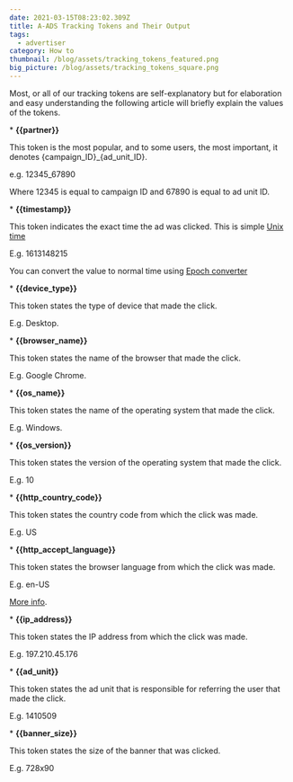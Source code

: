 ```yaml
---
date: 2021-03-15T08:23:02.309Z
title: A-ADS Tracking Tokens and Their Output
tags:
  - advertiser
category: How to
thumbnail: /blog/assets/tracking_tokens_featured.png
big_picture: /blog/assets/tracking_tokens_square.png
---
```

Most, or all of our tracking tokens are self-explanatory but for elaboration and easy understanding the following article will briefly explain the values of the tokens.

\* **{{partner}}**

This token is the most popular, and to some users, the most important, it denotes {campaign\_ID}\_{ad_unit_ID}.

e.g. 12345_67890

Where 12345 is equal to campaign ID and 67890 is equal to ad unit ID.

\* **{{timestamp}}**

This token indicates the exact time the ad was clicked. This is simple [Unix time](https://en.wikipedia.org/wiki/Unix_time)

E.g. 1613148215

You can convert the value to normal time using [Epoch converter](https://www.epochconverter.com/)

\* **{{device_type}}**

This token states the type of device that made the click.

E.g. Desktop.

\* **{{browser_name}}**

This token states the name of the browser that made the click.

E.g. Google Chrome.

\* **{{os_name}}**

This token states the name of the operating system that made the click.

E.g. Windows.

\*  **{{os_version}}**

This token states the version of the operating system that made the click.

E.g. 10

\* **{{http_country_code}}**

This token states the country code from which the click was made.

E.g. US

\* **{{http\_accept\_language}}**

This token states the browser language from which the click was made.

E.g. en-US

[More info](https://developer.mozilla.org/en-US/docs/Web/HTTP/Headers/Accept-Language).

\* **{{ip_address}}**

This token states the IP address from which the click was made.

E.g. 197.210.45.176

\* **{{ad_unit}}**

This token states the ad unit that is responsible for referring the user that made the click.

E.g. 1410509

\* **{{banner_size}}**

This token states the size of the banner that was clicked.

E.g. 728x90
